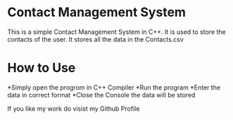 # Contact Management System
       

This is a simple Contact Management System in C++.
It is used to store the contacts of the user.
It stores all the data in the Contacts.csv

# How to Use
 
*Simply open the progrom in C++ Compiler
*Run the program
*Enter the data in correct format
*Close the Console the data will be stored


If you like my work do visist my Github Profile